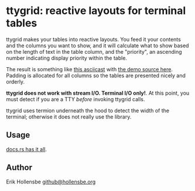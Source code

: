 # ttygrid: reactive layouts for terminal tables

ttygrid makes your tables into reactive layouts. You feed it your contents and the columns you want to show, and it will calculate what to show based on the length of text in the table column, and the "priority", an ascending number indicating display priority within the table.

The result is something like [this asciicast](https://asciinema.org/a/YF9rmvhfXTlUilFlEdpIQpAKd) with [the demo source here](examples/demo.rs). Padding is allocated for all columns so the tables are presented nicely and orderly.

**ttygrid does not work with stream I/O. Terminal I/O only!**. At this point, you must detect if you are a TTY _before_ invoking ttygrid calls.

ttygrid uses termion underneath the hood to detect the width of the terminal; otherwise it does not really use the library.

## Usage

[docs.rs has it all](https://docs.rs/ttygrid/).

## Author

Erik Hollensbe <github@hollensbe.org>
